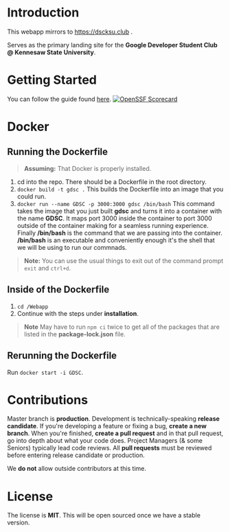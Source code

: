 # Introduction
This webapp mirrors to https://dscksu.club .

Serves as the primary landing site for the **Google Developer Student Club @ Kennesaw State University**. 

# Getting Started

You can follow the guide found [here](https://github.com/KSU-Google-DSC/Webapp/blob/dev/CONTRIBUTING.md).
[![OpenSSF
Scorecard](https://api.securityscorecards.dev/projects/github.com/teamrocket77/gdsc_webapp_mirrow/badge)](https://api.securityscorecards.dev/projects/github.com/teamrocket77/gdsc_webapp_mirrow)

# Docker

## Running the Dockerfile
> **Assuming:** That Docker is properly installed.
1. cd into the repo. There should be a Dockerfile in the root directory.
2. ``docker build -t gdsc .`` This builds the Dockerfile into an image that you could run.
3. ``docker run --name GDSC -p 3000:3000 gdsc /bin/bash`` This command takes the image that you just built **gdsc** and turns it into a container with the name **GDSC**. It maps port 3000 inside the container to port 3000 outside of the container making for a seamless running experience. Finally **/bin/bash** is the command that we are passing into the container. **/bin/bash** is an executable and conveniently enough it's the shell that we will be using to run our commnads.
> **Note:** You can use the usual things to exit out of the command prompt ``exit`` and `ctrl+d`.

## Inside of the Dockerfile

1. ``cd /Webapp`` 
2. Continue with the steps under **installation**. 
> **Note** May have to run ``npm ci`` twice to get all of the packages that are listed in the **package-lock.json** file.

## Rerunning the Dockerfile

Run ``docker start -i GDSC``.

# Contributions

Master branch is **production**. Development is technically-speaking **release candidate**. If you're developing a feature or fixing a bug, **create a new branch**. When you're finished, **create a pull request** and in that pull request, go into depth about what your code does. Project Managers (& some Seniors) typically lead code reviews. All **pull requests** must be reviewed before entering release candidate or production. 

We **do not** allow outside contributors at this time.

# License

The license is **MIT**. This will be open sourced once we have a stable version. 
